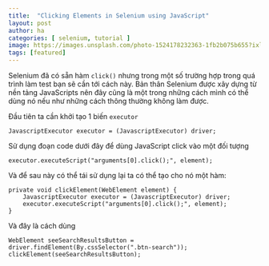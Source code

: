 ```yaml
---
title:  "Clicking Elements in Selenium using JavaScript"
layout: post
author: ha
categories: [ selenium, tutorial ]
image: https://images.unsplash.com/photo-1524178232363-1fb2b075b655?ixlib=rb-1.2.1&ixid=eyJhcHBfaWQiOjEyMDd9&auto=format&fit=crop&w=2250&q=80
tags: [featured]
---
```

Selenium đã có sẵn hàm `click()` nhưng trong một số trường hợp trong quá trình làm test bạn sẽ cần tới cách này. Bản thân Selenium được xây dựng từ nền tảng JavaScripts nên đây cũng là một trong những cách mình có thể dùng nó nếu như những cách thông thường không làm được.

Đầu tiên ta cần khởi tạo 1 biến `executor`
```
JavascriptExecutor executor = (JavascriptExecutor) driver;
```

Sử dụng đoạn code dưới đây để dùng JavaScript click vào một đối tượng
```
executor.executeScript("arguments[0].click();", element);
```

Và để sau này có thể tái sử dụng lại ta có thể tạo cho nó một hàm:
```
private void clickElement(WebElement element) {
    JavascriptExecutor executor = (JavascriptExecutor) driver;
    executor.executeScript("arguments[0].click();", element);
}
```
Và đây là cách dùng
```
WebElement seeSearchResultsButton = driver.findElement(By.cssSelector(".btn-search"));
clickElement(seeSearchResultsButton);
```
